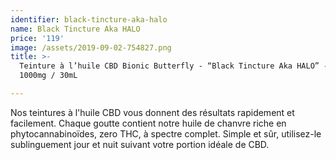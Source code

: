 ```yaml
---
identifier: black-tincture-aka-halo
name: Black Tincture Aka HALO
price: '119'
image: /assets/2019-09-02-754827.png
title: >-
  Teinture à l’huile CBD Bionic Butterfly - “Black Tincture Aka HALO” - CBD
  1000mg / 30mL

---
```

Nos teintures à l'huile CBD vous donnent des résultats rapidement et facilement. Chaque goutte contient notre huile de chanvre riche en phytocannabinoïdes, zero THC, à spectre complet. Simple et sûr, utilisez-le sublinguement jour et nuit suivant votre portion idéale de CBD.
